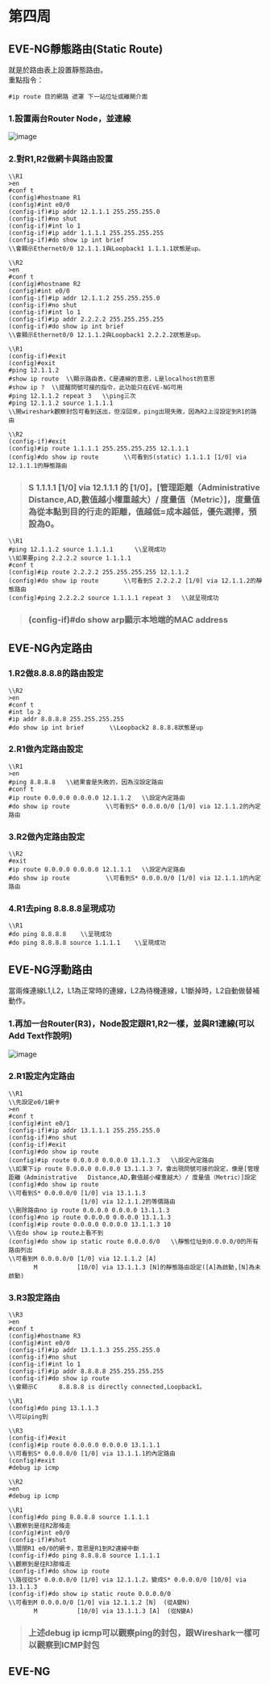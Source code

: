 # 第四周
## EVE-NG靜態路由(Static Route)
就是於路由表上設置靜態路由。  
重點指令：
```
#ip route 目的網路 遮罩 下一站位址或離開介面
```
### 1.設置兩台Router Node，並連線
![image]()
### 2.對R1,R2做網卡與路由設置
```
\\R1
>en
#conf t
(config)#hostname R1
(config)#int e0/0
(config-if)#ip addr 12.1.1.1 255.255.255.0
(config-if)#no shut
(config-if)#int lo 1
(config-if)#ip addr 1.1.1.1 255.255.255.255
(config-if)#do show ip int brief
\\會顯示Ethernet0/0 12.1.1.1與Loopback1 1.1.1.1狀態是up。
```
```
\\R2
>en
#conf t
(config)#hostname R2
(config)#int e0/0
(config-if)#ip addr 12.1.1.2 255.255.255.0
(config-if)#no shut
(config-if)#int lo 1
(config-if)#ip addr 2.2.2.2 255.255.255.255
(config-if)#do show ip int brief
\\會顯示Ethernet0/0 12.1.1.2與Loopback1 2.2.2.2狀態是up。
```
```
\\R1
(config-if)#exit
(config)#exit
#ping 12.1.1.2
#show ip route  \\顯示路由表，C是連線的意思，L是localhost的意思
#show ip ?  \\提醒問號可接的指令，此功能只在EVE-NG可用
#ping 12.1.1.2 repeat 3   \\ping三次
#ping 12.1.1.2 source 1.1.1.1     
\\開wireshark觀察封包可看到送出，但沒回來，ping出現失敗，因為R2上沒設定到R1的路由
```
```
\\R2
(config-if)#exit
(config)#ip route 1.1.1.1 255.255.255.255 12.1.1.1
(config)#do show ip route       \\可看到S(static) 1.1.1.1 [1/0] via 12.1.1.1的靜態路由
```
> ### S 1.1.1.1 [1/0] via 12.1.1.1 的 [1/0]，[管理距離（Administrative Distance,AD,數值越小權重越大）/ 度量值（Metric）]，度量值為從本點到目的行走的距離，值越低=成本越低，優先選擇，預設為0。
```
\\R1
#ping 12.1.1.2 source 1.1.1.1      \\呈現成功
\\如果要ping 2.2.2.2 source 1.1.1.1
#conf t
(config)#ip route 2.2.2.2 255.255.255.255 12.1.1.2
(config)#do show ip route       \\可看到S 2.2.2.2 [1/0] via 12.1.1.2的靜態路由
(config)#ping 2.2.2.2 source 1.1.1.1 repeat 3   \\就呈現成功
```
> ### (config-if)#do show arp顯示本地端的MAC address
## EVE-NG內定路由
### 1.R2做8.8.8.8的路由設定
```
\\R2
>en
#conf t
#int lo 2
#ip addr 8.8.8.8 255.255.255.255
#do show ip int brief       \\Loopback2 8.8.8.8狀態是up
```
### 2.R1做內定路由設定
```
\\R1
>en
#ping 8.8.8.8   \\結果會是失敗的，因為沒設定路由
#conf t
#ip route 0.0.0.0 0.0.0.0 12.1.1.2   \\設定內定路由
#do show ip route          \\可看到S* 0.0.0.0/0 [1/0] via 12.1.1.2的內定路由
```
### 3.R2做內定路由設定
```
\\R2
#exit
#ip route 0.0.0.0 0.0.0.0 12.1.1.1   \\設定內定路由
#do show ip route          \\可看到S* 0.0.0.0/0 [1/0] via 12.1.1.1的內定路由
```
### 4.R1去ping 8.8.8.8呈現成功
```
\\R1
#do ping 8.8.8.8    \\呈現成功
#do ping 8.8.8.8 source 1.1.1.1    \\呈現成功
```
## EVE-NG浮動路由
當兩條連線L1,L2，L1為正常時的連線，L2為待機連線，L1斷掉時，L2自動做替補動作。  
### 1.再加一台Router(R3)，Node設定跟R1,R2一樣，並與R1連線(可以Add Text作說明)
![image]()
### 2.R1設定內定路由
```
\\R1
\\先設定e0/1網卡
>en
#conf t
(config)#int e0/1
(config-if)#ip addr 13.1.1.1 255.255.255.0
(config-if)#no shut
(config-if)#exit
(config)#do show ip route
(config)#ip route 0.0.0.0 0.0.0.0 13.1.1.3   \\設定內定路由
\\如果下ip route 0.0.0.0 0.0.0.0 13.1.1.3 ?，會出現問號可接的設定，像是[管理距離（Administrative   Distance,AD,數值越小權重越大）/ 度量值（Metric）]設定
(config)#do show ip route         
\\可看到S* 0.0.0.0/0 [1/0] via 13.1.1.3
                    [1/0] via 12.1.1.2的等價路由
\\刪除路由no ip route 0.0.0.0 0.0.0.0 13.1.1.3
(config)#no ip route 0.0.0.0 0.0.0.0 13.1.1.3
(config)#ip route 0.0.0.0 0.0.0.0 13.1.1.3 10
\\在do show ip route上看不到
(config)#do show ip static route 0.0.0.0/0   \\靜態位址到0.0.0.0/0的所有路由列出
\\可看到M 0.0.0.0/0 [1/0] via 12.1.1.2 [A] 
       M           [10/0] via 13.1.1.3 [N]的靜態路由設定([A]為啟動,[N]為未啟動)
```
### 3.R3設定路由
```
\\R3
>en
#conf t
(config)#hostname R3
(config)#int e0/0
(config-if)#ip addr 13.1.1.3 255.255.255.0
(config-if)#no shut
(config-if)#int lo 1
(config-if)#ip addr 8.8.8.8 255.255.255.255
(config-if)#do show ip route
\\會顯示C      8.8.8.8 is directly connected,Loopback1。
```
```
\\R1
(config)#do ping 13.1.1.3
\\可以ping到
```
```
\\R3
(config-if)#exit
(config)#ip route 0.0.0.0 0.0.0.0 13.1.1.1
\\可看到S* 0.0.0.0/0 [1/0] via 13.1.1.1的內定路由
(config)#exit
#debug ip icmp
```
```
\\R2
>en
#debug ip icmp
```
```
\\R1
(config)#do ping 8.8.8.8 source 1.1.1.1
\\觀察到是往R2那條走
(config)#int e0/0
(config-if)#shut
\\關閉R1 e0/0的網卡，意思是R1到R2連線中斷
(config-if)#do ping 8.8.8.8 source 1.1.1.1
\\觀察到是往R3那條走
(config-if)#do show ip route
\\路徑從S* 0.0.0.0/0 [1/0] via 12.1.1.2，變成S* 0.0.0.0/0 [10/0] via 13.1.1.3
(config-if)#do show ip static route 0.0.0.0/0
\\可看到M 0.0.0.0/0 [1/0] via 12.1.1.2 [N]  (從A變N) 
       M           [10/0] via 13.1.1.3 [A]  (從N變A)
```
> ### 上述debug ip icmp可以觀察ping的封包，跟Wireshark一樣可以觀察到ICMP封包
## EVE-NG